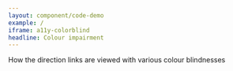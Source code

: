 ```yaml
---
layout: component/code-demo
example: /
iframe: a11y-colorblind
headline: Colour impairment
---
```



How the direction links are viewed with various colour blindnesses
